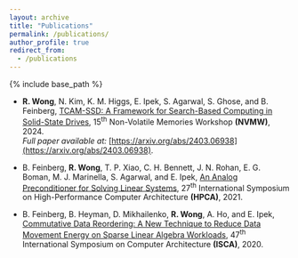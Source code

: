 ```yaml
---
layout: archive
title: "Publications"
permalink: /publications/
author_profile: true
redirect_from:
  - /publications
---
```


{% include base_path %}

* **R. Wong**, N. Kim, K. M. Higgs, E. Ipek, S. Agarwal, S. Ghose, and B. Feinberg, [TCAM-SSD: A Framework for Search-Based Computing in Solid-State Drives](https://rwong.cs.illinois.edu/files/24nvmw_tcamssd.pdf), 15<sup>th</sup> Non-Volatile Memories Workshop **(NVMW)**, 2024. <br />
_Full paper available at:_ [https://arxiv.org/abs/2403.06938](https://arxiv.org/abs/2403.06938).

* B. Feinberg, **R. Wong**, T. P. Xiao, C. H. Bennett, J. N. Rohan, E. G. Boman, M. J. Marinella, S. Agarwal, and E. Ipek, [An Analog Preconditioner for Solving Linear Systems](https://ieeexplore.ieee.org/abstract/document/9407108), 27<sup>th</sup> International Symposium on High-Performance Computer Architecture **(HPCA)**, 2021. 

* B. Feinberg, B. Heyman, D. Mikhailenko, **R. Wong**, A. Ho, and E. Ipek, [Commutative Data Reordering: A New Technique to Reduce Data Movement Energy on Sparse Linear Algebra Workloads](https://ieeexplore.ieee.org/abstract/document/9138978), 47<sup>th</sup> International Symposium on Computer Architecture **(ISCA)**, 2020.


